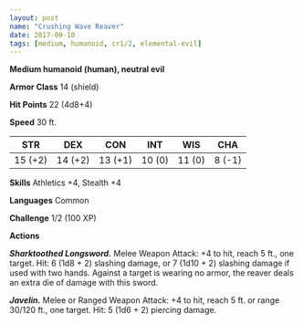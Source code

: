 ```yaml
---
layout: post
name: "Crushing Wave Reaver"
date: 2017-09-10
tags: [medium, humanoid, cr1/2, elemental-evil]
---
```


**Medium humanoid (human), neutral evil**

**Armor Class** 14 (shield)

**Hit Points** 22 (4d8+4)

**Speed** 30 ft.

|   STR   |   DEX   |   CON   |   INT   |   WIS   |   CHA   |
|:-----:|:-----:|:-----:|:-----:|:-----:|:-----:|
| 15 (+2) | 14 (+2) | 13 (+1) | 10 (0) | 11 (0) | 8 (-1) |

**Skills** Athletics +4, Stealth +4

**Languages** Common

**Challenge** 1/2 (100 XP)

**Actions**

***Sharktoothed Longsword.*** Melee Weapon Attack: +4 to hit, reach 5 ft., one target. Hit: 6 (1d8 + 2) slashing damage, or 7 (1d10 + 2) slashing damage if used with two hands. Against a target is wearing no armor, the reaver deals an extra die of damage with this sword.

***Javelin.*** Melee or Ranged Weapon Attack: +4 to hit, reach 5 ft. or range 30/120 ft., one target. Hit: 5 (1d6 + 2) piercing damage.

